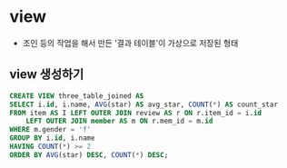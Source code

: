 # view 
* 조인 등의 작업을 해서 만든 '결과 테이블'이 가상으로 저장된 형태

## view 생성하기 
```sql 
CREATE VIEW three_table_joined AS 
SELECT i.id, i.name, AVG(star) AS avg_star, COUNT(*) AS count_star
FROM item AS I LEFT OUTER JOIN review AS r ON r.item_id = i.id 
    LEFT OUTER JOIN member AS m ON r.mem_id = m.id 
WHERE m.gender = 'f'
GROUP BY i.id, i.name
HAVING COUNT(*) >= 2
ORDER BY AVG(star) DESC, COUNT(*) DESC;
```